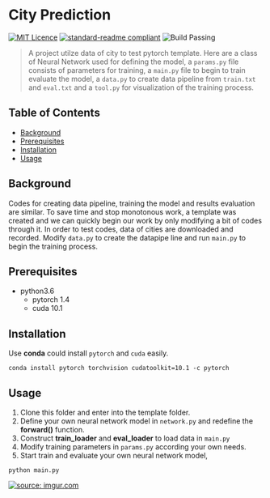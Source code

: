 
# City Prediction

[![MIT Licence](https://badges.frapsoft.com/os/mit/mit.svg?v=103)](https://opensource.org/licenses/mit-license.php)
[![standard-readme compliant](https://img.shields.io/badge/readme%20style-standard-brightgreen.svg?style=flat-square)](https://github.com/RichardLitt/standard-readme)
![Build Passing](https://img.shields.io/appveyor/ci/gruntjs/grunt)

> A project utilze data of city to test pytorch template. 
Here are a class of Neural Network used for defining the model, a `params.py` file consists of parameters for training, a `main.py` file to begin to train evaluate the model, a `data.py` to create data pipeline from `train.txt` and `eval.txt` and a `tool.py` for visualization of the training process.

## Table of Contents

- [Background](#background)
- [Prerequisites](#prerequisites)
- [Installation](#installation)
- [Usage](#usage)

## Background
Codes for creating data pipeline, training the model and results evaluation are similar. To save time and stop monotonous work, a template was created and we can quickly begin our work by only modifying a bit of codes through it. In order to test codes, data of cities are downloaded and recorded. Modify `data.py` to create the datapipe line and run `main.py` to begin the training process. 

## Prerequisites

- python3.6
  - pytorch 1.4
  - cuda 10.1

 ## Installation 
 
 Use **conda** could install `pytorch` and `cuda` easily.
 ```
 conda install pytorch torchvision cudatoolkit=10.1 -c pytorch
 ```
 
## Usage

1. Clone this folder and enter into the template folder.
2. Define your own neural network model in `network.py` and redefine the **forward()** function.
3. Construct **train_loader** and **eval_loader** to load data in `main.py` 
4. Modify training parameters in `params.py` according your own needs.
5. Start train and evaluate your own neural network model,
```
python main.py
```

<a href="https://imgur.com/9NglSqn"><img src="https://i.imgur.com/9NglSqn.png" title="source: imgur.com" /></a>
